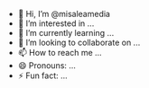 - 👋 Hi, I’m @misaleamedia
- 👀 I’m interested in ...
- 🌱 I’m currently learning ...
- 💞️ I’m looking to collaborate on ...
- 📫 How to reach me ...
- 😄 Pronouns: ...
- ⚡ Fun fact: ...

<!---
misaleamedia/misaleamedia is a ✨ special ✨ repository because its `README.md` (this file) appears on your GitHub profile.
You can click the Preview link to take a look at your changes.
--->
